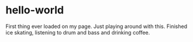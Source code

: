 # hello-world
First thing ever loaded on my page.  Just playing around with this. Finished ice skating, listening to drum and bass and drinking coffee.
